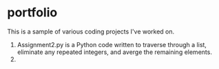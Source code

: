 # portfolio
This is a sample of various coding projects I've worked on.<br>
1. Assignment2.py is a Python code written to traverse through a list, eliminate any repeated integers, and averge the remaining elements. 
2. 
